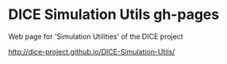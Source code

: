 # DICE Simulation Utils gh-pages

Web page for 'Simulation Utilities' of the DICE project

http://dice-project.github.io/DICE-Simulation-Utils/

